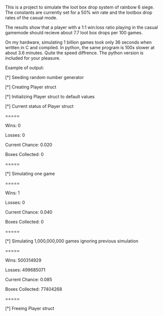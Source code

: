 This is a project to simulate the loot box drop system of rainbow 6 siege. The constants are currently set for a 50% win rate and the lootbox drop rates of the casual mode.

The results show that a player with a 1:1 win:loss ratio playing in the casual gamemode should recieve about 7.7 loot box drops per 100 games. 

On my hardware, simulating 1 billion games took only 36 seconds when written in C and compiled. In python, the same program is 100x slower at about 3.6 minutes. Quite the speed diffrence. The python version is included for your pleasure.


Example of output:

[*] Seeding random number generator

[*] Creating Player struct

[*] Initializing Player struct to default values

[*] Current status of Player struct

=====

Wins: 0

Losses: 0

Current Chance: 0.020

Boxes Collected: 0

=====

[*] Simulating one game

=====

Wins: 1

Losses: 0

Current Chance: 0.040

Boxes Collected: 0

=====

[*] Simulating 1,000,000,000 games ignoring previous simulation

=====

Wins: 500314929

Losses: 499685071

Current Chance: 0.085

Boxes Collected: 77404268

=====

[*] Freeing Player struct
